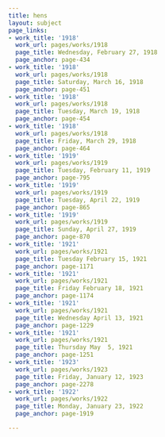 ```yaml
---
title: hens
layout: subject
page_links:
- work_title: '1918'
  work_url: pages/works/1918
  page_title: Wednesday, February 27, 1918
  page_anchor: page-434
- work_title: '1918'
  work_url: pages/works/1918
  page_title: Saturday, March 16, 1918
  page_anchor: page-451
- work_title: '1918'
  work_url: pages/works/1918
  page_title: Tuesday, March 19, 1918
  page_anchor: page-454
- work_title: '1918'
  work_url: pages/works/1918
  page_title: Friday, March 29, 1918
  page_anchor: page-464
- work_title: '1919'
  work_url: pages/works/1919
  page_title: Tuesday, February 11, 1919
  page_anchor: page-795
- work_title: '1919'
  work_url: pages/works/1919
  page_title: Tuesday, April 22, 1919
  page_anchor: page-865
- work_title: '1919'
  work_url: pages/works/1919
  page_title: Sunday, April 27, 1919
  page_anchor: page-870
- work_title: '1921'
  work_url: pages/works/1921
  page_title: Tuesday February 15, 1921
  page_anchor: page-1171
- work_title: '1921'
  work_url: pages/works/1921
  page_title: Friday February 18, 1921
  page_anchor: page-1174
- work_title: '1921'
  work_url: pages/works/1921
  page_title: Wednesday April 13, 1921
  page_anchor: page-1229
- work_title: '1921'
  work_url: pages/works/1921
  page_title: Thursday May  5, 1921
  page_anchor: page-1251
- work_title: '1923'
  work_url: pages/works/1923
  page_title: Friday, January 12, 1923
  page_anchor: page-2278
- work_title: '1922'
  work_url: pages/works/1922
  page_title: Monday, January 23, 1922
  page_anchor: page-1919

---
```

